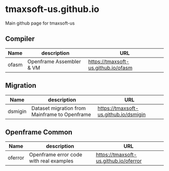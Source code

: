 # tmaxsoft-us.github.io
Main github page for tmaxsoft-us

## Compiler

|Name | description | URL | 
|----|----|----|
| ofasm | Openframe Assembler & VM | https://tmaxsoft-us.github.io/ofasm |

## Migration

|Name | description | URL | 
|----|----|----|
| dsmigin | Dataset migration from Mainframe to Openframe | https://tmaxsoft-us.github.io/dsmigin |


## Openframe Common

|Name | description | URL | 
|----|----|----|
| oferror | Openframe error code with real examples | https://tmaxsoft-us.github.io/oferror |



